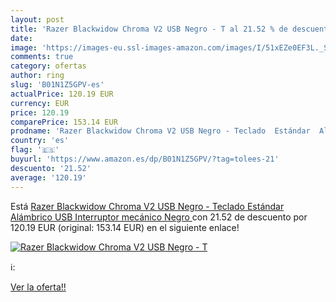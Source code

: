 ```yaml
---
layout: post
title: 'Razer Blackwidow Chroma V2 USB Negro - T al 21.52 % de descuento'
date: 
image: 'https://images-eu.ssl-images-amazon.com/images/I/51xEZe0EF3L._SL200_.jpg'
comments: true
category: ofertas
author: ring
slug: 'B01N1Z5GPV-es'
actualPrice: 120.19 EUR
currency: EUR
price: 120.19
comparePrice: 153.14 EUR
prodname: 'Razer Blackwidow Chroma V2 USB Negro - Teclado  Estándar  Alámbrico  USB  Interruptor mecánico  Negro '
country: 'es'
flag: '🇪🇸'
buyurl: 'https://www.amazon.es/dp/B01N1Z5GPV/?tag=tolees-21'
descuento: '21.52'
average: '120.19'
---
```


Está [Razer Blackwidow Chroma V2 USB Negro - Teclado  Estándar  Alámbrico  USB  Interruptor mecánico  Negro ](https://www.amazon.es/dp/B01N1Z5GPV/?tag=tolees-21) con 21.52 de descuento por 120.19 EUR (original: 153.14 EUR) en el siguiente enlace!

[![Razer Blackwidow Chroma V2 USB Negro - T](https://images-eu.ssl-images-amazon.com/images/I/51xEZe0EF3L._SL200_.jpg)](https://www.amazon.es/dp/B01N1Z5GPV/?tag=tolees-21)

ℹ️:


[Ver la oferta!!](https://www.amazon.es/dp/B01N1Z5GPV/?tag=tolees-21)
